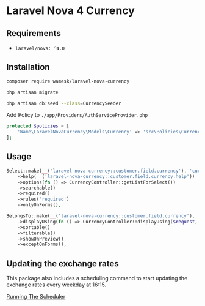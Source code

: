 # Laravel Nova 4 Currency



## Requirements

- `laravel/nova: ^4.0`


## Installation

```bash
composer require wamesk/laravel-nova-currency
```

```bash
php artisan migrate
```

```bash
php artisan db:seed --class=CurrencySeeder
```

Add Policy to `./app/Providers/AuthServiceProvider.php`

```php
protected $policies = [
    'Wame\LaravelNovaCurrency\Models\Currency' => 'src\Policies\CurrencyPolicy',
];
```

## Usage

```php
Select::make(__('laravel-nova-currency::customer.field.currency'), 'currency_code')
    ->help(__('laravel-nova-currency::customer.field.currency.help'))
    ->options(fn () => CurrencyController::getListForSelect())
    ->searchable()
    ->required()
    ->rules('required')
    ->onlyOnForms(),

BelongsTo::make(__('laravel-nova-currency::customer.field.currency'), 'currency', Currency::class)
    ->displayUsing(fn () => CurrencyController::displayUsing($request, $this))
    ->sortable()
    ->filterable()
    ->showOnPreview()
    ->exceptOnForms(),
```

## Updating the exchange rates

This package also includes a scheduling command to start updating the exchange rates every weekday at 16:15.

[Running The Scheduler](https://laravel.com/docs/9.x/scheduling#running-the-scheduler)
